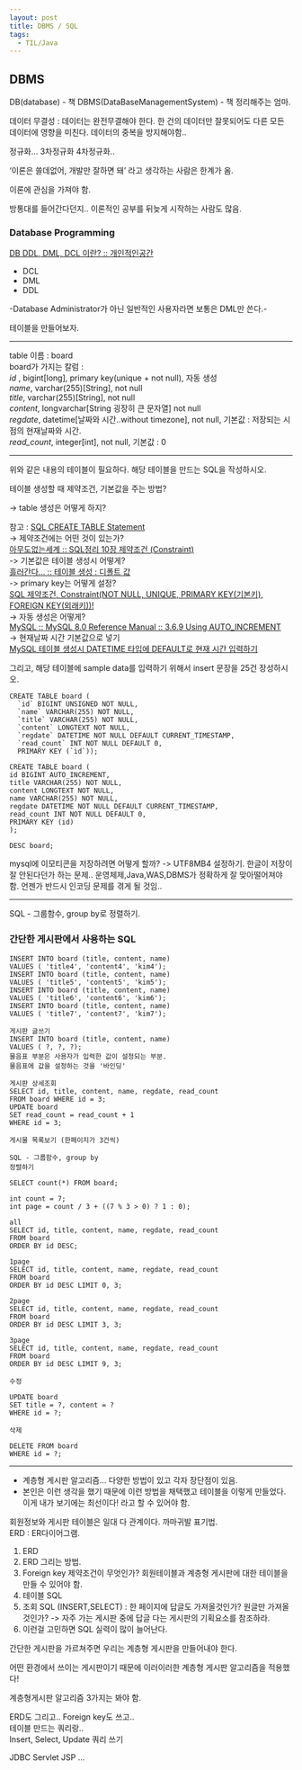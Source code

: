 ```yaml
---
layout: post
title: DBMS / SQL
tags:
  - TIL/Java
---
```

## DBMS
DB(database) - 책
DBMS(DataBaseManagementSystem) - 책 정리해주는 엄마. 

데이터 무결성 : 데이터는 완전무결해야 한다.
한 건의 데이터만 잘못되어도 다른 모든 데이터에 영향을 미친다.
데이터의 중복을 방지해야함..

정규화… 3차정규화 4차정규화..

‘이론은 쓸데없어, 개발만 잘하면 돼’ 라고 생각하는 사람은 한계가 옴. 

이론에 관심을 가져야 함.

방통대를 들어간다던지.. 이론적인 공부를 뒤늦게 시작하는 사람도 많음.

### Database Programming

[DB DDL, DML, DCL 이란? :: 개인적인공간](http://brownbears.tistory.com/180)
* DCL 
* DML
* DDL

-Database Administrator가 아닌 일반적인 사용자라면 보통은 DML만 쓴다.-

테이블을 만들어보자.

---
table 이름 : board  
board가 가지는 칼럼 :   
*id* , bigint[long], primary key(unique + not null), 자동 생성  
*name*, varchar(255)[String], not null  
*title*, varchar(255)[String], not null  
*content*, longvarchar[String 굉장히 큰 문자열] not null  
*regdate*, datetime[날짜와 시간..without timezone], not null, 기본값 : 저장되는 시점의 현재날짜와 시간.  
*read_count*, integer[int], not null, 기본값 : 0

---
위와 같은 내용의 테이블이 필요하다. 해당 테이블을 만드는 SQL을 작성하시오.  

테이블 생성할 때 제약조건, 기본값을 주는 방법?  

-> table 생성은 어떻게 하지?  

참고 : [SQL CREATE TABLE Statement](https://www.w3schools.com/sql/sql_create_table.asp)  
-> 제약조건에는 어떤 것이 있는가?   
[아무도없는세계 :: SQL정리 10장 제약조건 (Constraint)](http://dinggur.tistory.com/107)  
-> 기본값은 테이블 생성시 어떻게?  
[흘러간다… :: 테이블 생성 : 디폴트 값](http://j07051.tistory.com/292)  
-> primary key는 어떻게 설정?  
[SQL 제약조건, Constraint(NOT NULL, UNIQUE, PRIMARY KEY(기본키), FOREIGN KEY(외래키))!](http://runtoyourdream.tistory.com/129)  
-> 자동 생성은 어떻게?  
[MySQL :: MySQL 8.0 Reference Manual :: 3.6.9 Using AUTO_INCREMENT](https://dev.mysql.com/doc/refman/8.0/en/example-auto-increment.html)  
-> 현재날짜 시간 기본값으로 넣기  
[MySQL 테이블 생성시 DATETIME 타입에 DEFAULT로 현재 시간 입력하기](http://jsonobject.tistory.com/122)  

그리고, 해당 테이블에 sample data를 입력하기 위해서
insert 문장을 25건 장성하시오.
```
CREATE TABLE board (
  `id` BIGINT UNSIGNED NOT NULL,
  `name` VARCHAR(255) NOT NULL,
  `title` VARCHAR(255) NOT NULL,
  `content` LONGTEXT NOT NULL,
  `regdate` DATETIME NOT NULL DEFAULT CURRENT_TIMESTAMP,
  `read_count` INT NOT NULL DEFAULT 0,
  PRIMARY KEY (`id`));
```

```
CREATE TABLE board ( 
id BIGINT AUTO_INCREMENT, 
title VARCHAR(255) NOT NULL, 
content LONGTEXT NOT NULL, 
name VARCHAR(255) NOT NULL, 
regdate DATETIME NOT NULL DEFAULT CURRENT_TIMESTAMP, 
read_count INT NOT NULL DEFAULT 0, 
PRIMARY KEY (id) 
); 

DESC board;
```
mysql에 이모티콘을 저장하려면 어떻게 할까? -> UTF8MB4 설정하기.
한글이 저장이 잘 안된다던가 하는 문제..
운영체제,Java,WAS,DBMS가 정확하게 잘 맞아떨어져야 함.
언젠가 반드시 인코딩 문제를 겪게 될 것임..


---

SQL - 그룹함수, group by로 정렬하기.

### 간단한 게시판에서 사용하는 SQL

```
INSERT INTO board (title, content, name)
VALUES ( 'title4', 'content4', 'kim4');
INSERT INTO board (title, content, name)
VALUES ( 'title5', 'content5', 'kim5');
INSERT INTO board (title, content, name)
VALUES ( 'title6', 'content6', 'kim6');
INSERT INTO board (title, content, name)
VALUES ( 'title7', 'content7', 'kim7');

게시판 글쓰기 
INSERT INTO board (title, content, name)
VALUES ( ?, ?, ?);
물음표 부분은 사용자가 입력한 값이 설정되는 부분.
물음표에 값을 설정하는 것을 '바인딩'

게시판 상세조회
SELECT id, title, content, name, regdate, read_count 
FROM board WHERE id = 3;
UPDATE board 
SET read_count = read_count + 1
WHERE id = 3;

게시물 목록보기 (한페이지가 3건씩)

SQL - 그룹함수, group by 
정렬하기

SELECT count(*) FROM board; 

int count = 7;
int page = count / 3 + ((7 % 3 > 0) ? 1 : 0);

all
SELECT id, title, content, name, regdate, read_count 
FROM board 
ORDER BY id DESC;

1page
SELECT id, title, content, name, regdate, read_count 
FROM board 
ORDER BY id DESC LIMIT 0, 3;

2page
SELECT id, title, content, name, regdate, read_count 
FROM board 
ORDER BY id DESC LIMIT 3, 3;

3page
SELECT id, title, content, name, regdate, read_count 
FROM board 
ORDER BY id DESC LIMIT 9, 3;

수정 

UPDATE board
SET title = ?, content = ?
WHERE id = ?;

삭제 

DELETE FROM board 
WHERE id = ?;
```

---
* 계층형 게시판 알고리즘… 다양한 방법이 있고 각자 장단점이 있음.
* 본인은 이런 생각을 했기 때문에 이런 방법을 채택했고 테이블을 이렇게 만들었다.
이게 내가 보기에는 최선이다! 라고 할 수 있어야 함.

회원정보와 게시판 테이블은 일대 다 관계이다. 까마귀발 표기법.  
ERD : ER다이어그램.

1. ERD
2. ERD 그리는 방법.
3. Foreign key 제약조건이 무엇인가?
회원테이블과 계층형 게시판에 대한 테이블을 만들 수 있어야 함.
4. 테이블 SQL
5. 조회 SQL (INSERT,SELECT)  : 한 페이지에 답글도 가져올것인가? 원글만 가져올것인가? -> 자주 가는 게시판 중에 답글 다는 게시판의 기획요소를 참조하라.
6. 이런걸 고민하면 SQL 실력이 많이 늘어난다.

간단한 게시판을 가르쳐주면 우리는 계층형 게시판을 만들어내야 한다.

어떤 환경에서 쓰이는 게시판이기 때문에
이러이러한 계층형 게시판 알고리즘을 적용했다!

계층형게시판 알고리즘 3가지는 봐야 함.

ERD도 그리고.. Foreign key도 쓰고..  
테이블 만드는 쿼리랑..   
Insert, Select, Update 쿼리 쓰기  

JDBC Servlet JSP ...
